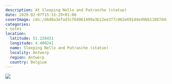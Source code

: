 ```yaml
---
description: At Sleeping Nello and Patrasche (statue)
date: 2020-02-07T15:33:29+01:00
coverImage: cdn:/dbd8a3efad3cf64961499a3b12ee377c962e691d4ed9bb11887dd4132fd5e17c
categories:
- notes
location:
  latitude: 51.220431
  longitude: 4.400241
  name: Sleeping Nello and Patrasche (statue)
  locality: Antwerp
  region: Antwerp
  country: Belgium
---
```


![](cdn:/dbd8a3efad3cf64961499a3b12ee377c962e691d4ed9bb11887dd4132fd5e17c?class=fw)
